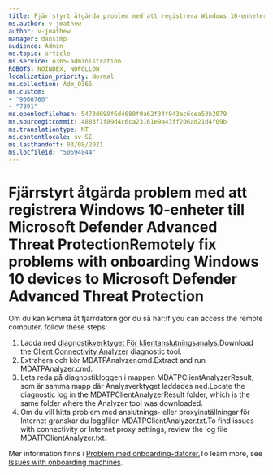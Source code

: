 ```yaml
---
title: Fjärrstyrt åtgärda problem med att registrera Windows 10-enheter i Microsoft Defender Advanced Threat Protection
ms.author: v-jmathew
author: v-jmathew
manager: dansimp
audience: Admin
ms.topic: article
ms.service: o365-administration
ROBOTS: NOINDEX, NOFOLLOW
localization_priority: Normal
ms.collection: Adm_O365
ms.custom:
- "9000760"
- "7391"
ms.openlocfilehash: 5473d090f6d4680f9a62f34f943ac6cea53b2079
ms.sourcegitcommit: 4883f1f89d4c6ca23161e9a43ff206ad21d4f09b
ms.translationtype: MT
ms.contentlocale: sv-SE
ms.lasthandoff: 03/08/2021
ms.locfileid: "50694844"
---
```

# <a name="remotely-fix-problems-with-onboarding-windows-10-devices-to-microsoft-defender-advanced-threat-protection"></a><span data-ttu-id="eb985-102">Fjärrstyrt åtgärda problem med att registrera Windows 10-enheter till Microsoft Defender Advanced Threat Protection</span><span class="sxs-lookup"><span data-stu-id="eb985-102">Remotely fix problems with onboarding Windows 10 devices to Microsoft Defender Advanced Threat Protection</span></span>

<span data-ttu-id="eb985-103">Om du kan komma åt fjärrdatorn gör du så här:</span><span class="sxs-lookup"><span data-stu-id="eb985-103">If you can access the remote computer, follow these steps:</span></span>

1. <span data-ttu-id="eb985-104">Ladda ned [diagnostikverktyget För klientanslutningsanalys.](https://go.microsoft.com/fwlink/?linkid=2143466)</span><span class="sxs-lookup"><span data-stu-id="eb985-104">Download the [Client Connectivity Analyzer](https://go.microsoft.com/fwlink/?linkid=2143466) diagnostic tool.</span></span>
2. <span data-ttu-id="eb985-105">Extrahera och kör MDATPAnalyzer.cmd.</span><span class="sxs-lookup"><span data-stu-id="eb985-105">Extract and run MDATPAnalyzer.cmd.</span></span>
3. <span data-ttu-id="eb985-106">Leta reda på diagnostikloggen i mappen MDATPClientAnalyzerResult, som är samma mapp där Analysverktyget laddades ned.</span><span class="sxs-lookup"><span data-stu-id="eb985-106">Locate the diagnostic log in the MDATPClientAnalyzerResult folder, which is the same folder where the Analyzer tool was downloaded.</span></span>
4. <span data-ttu-id="eb985-107">Om du vill hitta problem med anslutnings- eller proxyinställningar för Internet granskar du loggfilen MDATPClientAnalyzer.txt.</span><span class="sxs-lookup"><span data-stu-id="eb985-107">To find issues with connectivity or Internet proxy settings, review the log file MDATPClientAnalyzer.txt.</span></span>

<span data-ttu-id="eb985-108">Mer information finns i [Problem med onboarding-datorer.](https://go.microsoft.com/fwlink/?linkid=2143634)</span><span class="sxs-lookup"><span data-stu-id="eb985-108">To learn more, see [Issues with onboarding machines](https://go.microsoft.com/fwlink/?linkid=2143634).</span></span>
